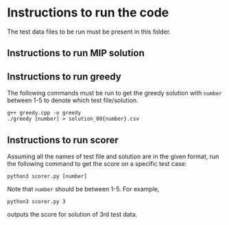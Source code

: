 # Instructions to run the code

The test data files to be run must be present in this folder.

## Instructions to run MIP solution

## Instructions to run greedy

The following commands must be run to get the greedy solution with `number` between 1-5 to denote which test file/solution.
```
g++ greedy.cpp -o greedy
./greedy [number] > solution_00{number}.csv
```

## Instructions to run scorer

Assuming all the names of test file and solution are in the given format, run the following command to get the score on a specific test case:
```
python3 scorer.py [number]
```

Note that `number` should be between 1-5. For example, 
```
python3 scorer.py 3
```
outputs the score for solution of 3rd test data.

